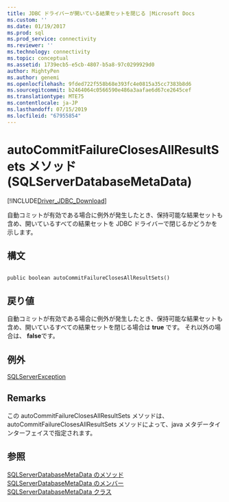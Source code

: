 ```yaml
---
title: JDBC ドライバーが開いている結果セットを閉じる |Microsoft Docs
ms.custom: ''
ms.date: 01/19/2017
ms.prod: sql
ms.prod_service: connectivity
ms.reviewer: ''
ms.technology: connectivity
ms.topic: conceptual
ms.assetid: 1739ecb5-e5cb-4807-b5a8-97c0299929d0
author: MightyPen
ms.author: genemi
ms.openlocfilehash: 9fded722f558b68e393fc4e0815a35cc7383b8d6
ms.sourcegitcommit: b2464064c0566590e486a3aafae6d67ce2645cef
ms.translationtype: MTE75
ms.contentlocale: ja-JP
ms.lasthandoff: 07/15/2019
ms.locfileid: "67955854"
---
```

# <a name="autocommitfailureclosesallresultsets-method-sqlserverdatabasemetadata"></a>autoCommitFailureClosesAllResultSets メソッド (SQLServerDatabaseMetaData)
[!INCLUDE[Driver_JDBC_Download](../../../includes/driver_jdbc_download.md)]

  自動コミットが有効である場合に例外が発生したとき、保持可能な結果セットも含め、開いているすべての結果セットを JDBC ドライバーで閉じるかどうかを示します。  
  
## <a name="syntax"></a>構文  
  
```  
  
public boolean autoCommitFailureClosesAllResultSets()  
```  
  
## <a name="return-value"></a>戻り値  
 自動コミットが有効である場合に例外が発生したとき、保持可能な結果セットも含め、開いているすべての結果セットを閉じる場合は **true** です。 それ以外の場合は、 **false**です。  
  
## <a name="exceptions"></a>例外  
 [SQLServerException](../../../connect/jdbc/reference/sqlserverexception-class.md)  
  
## <a name="remarks"></a>Remarks  
 この autoCommitFailureClosesAllResultSets メソッドは、autoCommitFailureClosesAllResultSets メソッドによって、java メタデータインターフェイスで指定されます。  
  
## <a name="see-also"></a>参照  
 [SQLServerDatabaseMetaData のメソッド](../../../connect/jdbc/reference/sqlserverdatabasemetadata-methods.md)   
 [SQLServerDatabaseMetaData のメンバー](../../../connect/jdbc/reference/sqlserverdatabasemetadata-members.md)   
 [SQLServerDatabaseMetaData クラス](../../../connect/jdbc/reference/sqlserverdatabasemetadata-class.md)  
  
  

